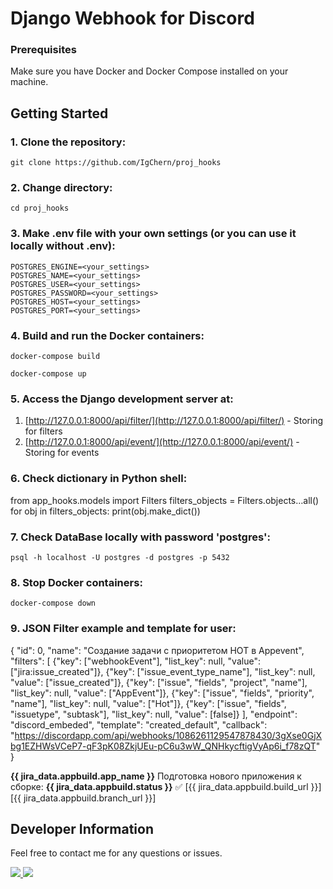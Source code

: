 # Django Webhook for Discord



### Prerequisites

Make sure you have Docker and Docker Compose installed on your machine.

## Getting Started

### 1. Clone the repository:

    git clone https://github.com/IgChern/proj_hooks

### 2. Change directory:

    cd proj_hooks

### 3. Make .env file with your own settings (or you can use it locally without .env):

    POSTGRES_ENGINE=<your_settings>
    POSTGRES_NAME=<your_settings>
    POSTGRES_USER=<your_settings>
    POSTGRES_PASSWORD=<your_settings>
    POSTGRES_HOST=<your_settings>
    POSTGRES_PORT=<your_settings>

### 4. Build and run the Docker containers:

    docker-compose build

    docker-compose up

### 5. Access the Django development server at:  
1. [http://127.0.0.1:8000/api/filter/](http://127.0.0.1:8000/api/filter/) - Storing for filters
2. [http://127.0.0.1:8000/api/event/](http://127.0.0.1:8000/api/event/) - Storing for events

### 6. Check dictionary in Python shell:

from app_hooks.models import Filters
filters_objects = Filters.objects…all()
for obj in filters_objects:
    print(obj.make_dict())

### 7. Check DataBase locally with password 'postgres':

    psql -h localhost -U postgres -d postgres -p 5432

### 8. Stop Docker containers:

    docker-compose down
### 9. JSON Filter example and template for user:

{
        "id": 0,
        "name": "Создание задачи с приоритетом HOT в Appevent",
        "filters": [
            {"key": ["webhookEvent"], "list_key": null, "value": ["jira:issue_created"]},
            {"key": ["issue_event_type_name"], "list_key": null, "value": ["issue_created"]},
            {"key": ["issue", "fields", "project", "name"], "list_key": null, "value": ["AppEvent"]},
            {"key": ["issue", "fields", "priority", "name"], "list_key": null, "value": ["Hot"]},
            {"key": ["issue", "fields", "issuetype", "subtask"], "list_key": null, "value": [false]}
        ],
        "endpoint": "discord_embeded",
        "template": "created_default",
        "callback": "https://discordapp.com/api/webhooks/1086261129547878430/3gXse0GjXbg1EZHWsVCeP7-qF3pK08ZkjUEu-pC6u3wW_QNHkycftigVyAp6i_f78zQT"
        }

**{{ jira_data.appbuild.app_name }}**
Подготовка нового приложения к сборке: **{{ jira_data.appbuild.status }}** :white_check_mark:
[{{ jira_data.appbuild.build_url }}]
[{{ jira_data.appbuild.branch_url }}]





## Developer Information

Feel free to contact me for any questions or issues.

<a href="https://t.me/Igareokay" >
<img src="https://img.shields.io/badge/Telegram-2CA5E0?style=for-the-badge&logo=telegram&logoColor=white"/>
</a>
<a href="mailto:igchern95@gmail.com" >
<img src="https://img.shields.io/badge/Gmail-D14836?style=for-the-badge&logo=gmail&logoColor=white"/>
</a>